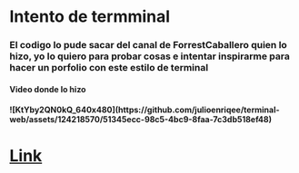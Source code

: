 # Intento de termminal 
<h3>El codigo lo pude sacar del canal de ForrestCaballero quien lo hizo, yo lo quiero para probar cosas e intentar inspirarme para hacer un porfolio con este estilo de terminal</h3>
<h4>Video donde lo hizo<h4/>
![KtYby2QN0kQ_640x480](https://github.com/julioenriqee/terminal-web/assets/124218570/51345ecc-98c5-4bc9-8faa-7c3db518ef48)

<a href="https://www.youtube.com/watch?v=KtYby2QN0kQ" target="_blanck"><h1>Link<h1/><a/>


